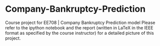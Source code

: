 # Company-Bankruptcy-Prediction
Course project for EE708 | Company Bankruptcy Prediction model
Please refer to the ipython notebook and the report (written in LaTeX in the IEEE format as specified by the course instructor) for a detailed picture of this project.
